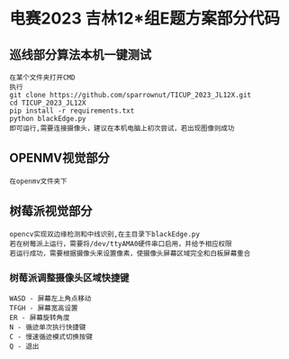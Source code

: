 # 电赛2023 吉林12*组E题方案部分代码
## 巡线部分算法本机一键测试
    在某个文件夹打开CMD
    执行
    git clone https://github.com/sparrownut/TICUP_2023_JL12X.git
    cd TICUP_2023_JL12X
    pip install -r requirements.txt
    python blackEdge.py
    即可运行,需要连接摄像头，建议在本机电脑上初次尝试，若出现图像则成功
## OPENMV视觉部分
    在openmv文件夹下
## 树莓派视觉部分
    opencv实现双边缘检测和中线识别,在主目录下blackEdge.py  
    若在树莓派上运行，需要将/dev/ttyAMA0硬件串口启用，并给予相应权限  
    若运行成功，需要根据摄像头来设置像素，使摄像头屏幕区域完全和白板屏幕重合  
### 树莓派调整摄像头区域快捷键
    WASD - 屏幕左上角点移动  
    TFGH - 屏幕宽高设置  
    ER - 屏幕旋转角度 
    N - 循迹单次执行快捷键  
    C - 慢速循迹模式切换按键  
    Q - 退出